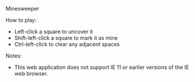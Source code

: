 Minesweeper

How to play:
- Left-click a square to uncover it
- Shift-left-click a square to mark it as mine
- Ctrl-left-click to clear any adjacent spaces

Notes:
- This web application does not support IE 11 or earlier versions of the IE web browser.
 